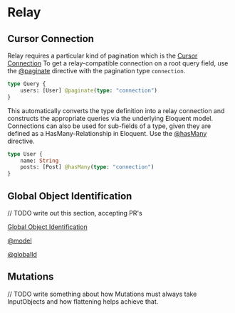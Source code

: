 # Relay

## Cursor Connection

Relay requires a particular kind of pagination which is the [Cursor Connection](https://facebook.github.io/relay/graphql/connections.htm)
To get a relay-compatible connection on a root query field, use the [@paginate](../api-reference/directives.md#paginate)
directive with the pagination type `connection`.

```graphql
type Query {
    users: [User] @paginate(type: "connection")
}
```

This automatically converts the type definition into a relay connection and constructs
the appropriate queries via the underlying Eloquent model.
Connections can also be used for sub-fields of a type, given they are defined as a HasMany-Relationship
in Eloquent. Use the [@hasMany](../api-reference/directives.md#hasMany) directive.

```graphql
type User {
    name: String
    posts: [Post] @hasMany(type: "connection")
}
```

## Global Object Identification

// TODO write out this section, accepting PR's

[Global Object Identification](https://facebook.github.io/relay/graphql/objectidentification.htm)

[@model](../api-reference/directives.md#model)

[@globalId](../api-reference/directives.md#globalid)

## Mutations

// TODO write something about how Mutations must always take InputObjects and how flattening helps achieve that.
